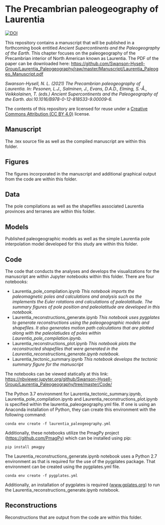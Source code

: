 # The Precambrian paleogeography of Laurentia

[![DOI](https://zenodo.org/badge/DOI/10.5281/zenodo.5129927.svg)](https://doi.org/10.5281/zenodo.5129927)

This repository contains a manuscript that will be published in a forthcoming book entitled *Ancient Supercontinents and the Paleogeography of the Earth*. This chapter focuses on the paleogeography of the Precambrian interior of North American known as Laurentia. The PDF of the paper can be downloaded here: https://github.com/Swanson-Hysell-Group/Laurentia_Paleogeography/raw/master/Manuscript/Laurentia_Paleogeo_Manuscript.pdf

*Swanson-Hysell, N. L. (2021) The Precambrian paleogeography of Laurentia. In: Pesonen, L.J., Salminen, J., Evans, D.A.D., Elming, S.-Å., Veikkolainen, T. (eds.) Ancient Supercontinents and the Paleogeography of the Earth. doi:10.1016/B978-0-12-818533-9.00009-6.*

The contents of this repository are licensed for reuse under a [Creative Commons Attribution (CC BY 4.0)](http://creativecommons.org/licenses/by/4.0/) license.

## Manuscript

The .tex source file as well as the compiled manuscript are within this folder.

## Figures

The figures incorporated in the manuscript and additional graphical output from the code are within this folder.

## Data

The pole compilations as well as the shapefiles associated Laurentia provinces and terranes are within this folder.

## Models

Published paleogeographic models as well as the simple Laurentia pole interpolation model developed for this study are within this folder.

## Code

The code that conducts the analyses and develops the visualizations for the manuscript are within Jupyter notebooks within this folder. There are four notebooks:
- Laurentia_pole_compilation.ipynb *This notebook imports the paleomagnetic poles and calculations and analysis such as the implements the Euler rotations and calculations of paleolatitude. The summary figures of pole position and paleolatitude are developed in this notebook.*
- Laurentia_reconstructions_generate.ipynb *This notebook uses pygplates to generate reconstructions using the paleogeographic models and shapefiles. It also generates motion path calculations that are plotted along with the paleolatiudes of poles within Laurentia_pole_compilation.ipynb.*
- Laurentia_reconstructions_plot.ipynb *This notebook plots the reconstructed shapefiles that were generated in the Laurentia_reconstructions_generate.ipynb notebook.*
- Laurentia_tectonic_summary.ipynb *This notebook develops the tectonic summary figure for the manuscript*

The notebooks can be viewed statically at this link: https://nbviewer.jupyter.org/github/Swanson-Hysell-Group/Laurentia_Paleogeography/tree/master/Code/

The Python 3.7 environment for Laurentia_tectonic_summary.ipynb, Laurentia_pole_compilation.ipynb and 	Laurentia_reconstructions_plot.ipynb is specified within the laurentia_paleogeography.yml file. If one is using an Anaconda installation of Python, they can create this environment with the following command: 

```conda env create -f laurentia_paleogeography.yml```

Additionally, these notebooks utilize the PmagPy project (https://github.com/PmagPy) which can be installed using pip:

```pip install pmagpy```

The Laurentia_reconstructions_generate.ipynb notebook uses a Python 2.7 environment as that is required for the use of the pygplates package. That environment can be created using the pygplates.yml file.

```conda env create -f pygplates.yml```

Additionally, an installation of pygplates is required (www.gplates.org) to run the Laurentia_reconstructions_generate.ipynb notebook.

## Reconstructions

Reconstructions that are output from the code are within this folder.
